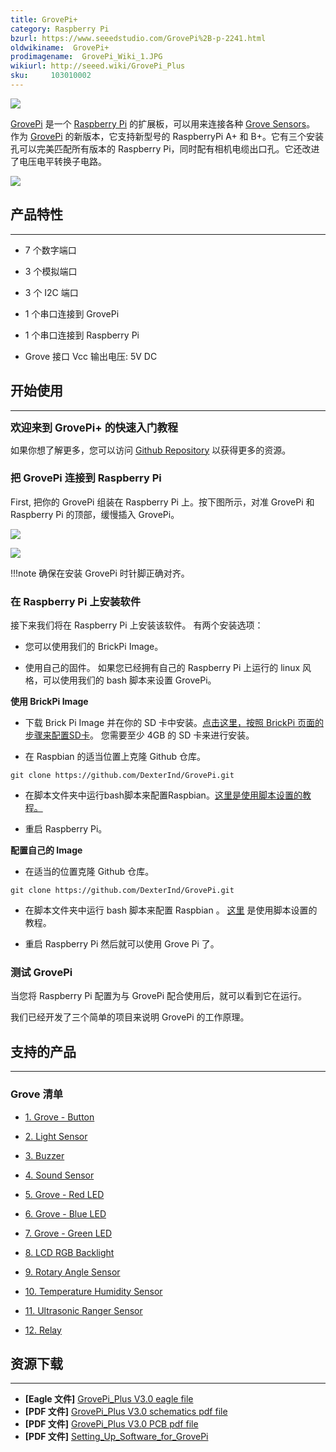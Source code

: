 ```yaml
---
title: GrovePi+
category: Raspberry Pi
bzurl: https://www.seeedstudio.com/GrovePi%2B-p-2241.html
oldwikiname:  GrovePi+
prodimagename:  GrovePi_Wiki_1.JPG
wikiurl: http://seeed.wiki/GrovePi_Plus
sku:     103010002
---
```

![](https://github.com/SeeedDocument/GrovePi_Plus/raw/master/img/110060049%2010_02.jpg)

[GrovePi](http://www.dexterindustries.com/GrovePi/) 是一个 [Raspberry Pi](http://www.seeedstudio.com/depot/s/Raspberry%2520Pi.html?search_in_description=0) 的扩展板，可以用来连接各种 [Grove Sensors](/GROVE_System "GROVE System")。 作为 [GrovePi](http://www.seeedstudio.com/depot/GrovePi-p-1672.html) 的新版本，它支持新型号的 RaspberryPi A+ 和 B+。它有三个安装孔可以完美匹配所有版本的 Raspberry Pi，同时配有相机电缆出口孔。它还改进了电压电平转换子电路。

[![](https://github.com/SeeedDocument/wiki_chinese/raw/master/docs/images/click_to_buy.PNG)](https://item.taobao.com/item.htm?spm=a1z10.5-c.w4002-11172345288.20.27eb8853k9ae6w&id=45506190895)

##   产品特性
---
*   7 个数字端口

*   3 个模拟端口

*   3 个 I2C 端口

*   1 个串口连接到 GrovePi

*   1 个串口连接到 Raspberry Pi

*   Grove 接口 Vcc 输出电压: 5V DC

##   开始使用
---
**<big>欢迎来到 GrovePi+ 的快速入门教程</big>**

如果你想了解更多，您可以访问 [Github Repository](https://github.com/DexterInd/GrovePi) 以获得更多的资源。

###   把 GrovePi 连接到 Raspberry Pi

First, 把你的 GrovePi 组装在 Raspberry Pi 上。按下图所示，对准 GrovePi 和 Raspberry Pi 的顶部，缓慢插入 GrovePi。

![](https://github.com/SeeedDocument/GrovePi_Plus/raw/master/img/GrovePiPlus_wiki_3.jpg)

![](https://github.com/SeeedDocument/GrovePi_Plus/raw/master/img/GrovePi_Wiki_1.JPG)


!!!note
  确保在安装 GrovePi 时针脚正确对齐。



###   在 Raspberry Pi 上安装软件

接下来我们将在 Raspberry Pi 上安装该软件。 有两个安装选项：

*   您可以使用我们的 BrickPi Image。

*   使用自己的固件。 如果您已经拥有自己的 Raspberry Pi 上运行的 linux 风格，可以使用我们的 bash 脚本来设置 GrovePi。

**使用 BrickPi Image**

*  下载 Brick Pi Image 并在你的 SD 卡中安装。[点击这里，按照 BrickPi 页面的步骤来配置SD卡](http://www.dexterindustries.com/BrickPi/getting-started/pi-prep/)。  您需要至少 4GB 的 SD 卡来进行安装。

*   在 Raspbian 的适当位置上克隆 Github 仓库。

```
git clone https://github.com/DexterInd/GrovePi.git
```

*   在脚本文件夹中运行bash脚本来配置Raspbian。[这里是使用脚本设置的教程。](http://www.dexterindustries.com/GrovePi/get-started-with-the-grovepi/setting-software/)

*   重启 Raspberry Pi。

**配置自己的 Image**

*   在适当的位置克隆 Github 仓库。

```
git clone https://github.com/DexterInd/GrovePi.git
```

*  在脚本文件夹中运行 bash 脚本来配置 Raspbian 。 [这里](http://www.dexterindustries.com/GrovePi/get-started-with-the-grovepi/setting-software/) 是使用脚本设置的教程。

*   重启 Raspberry Pi 然后就可以使用 Grove Pi 了。

###   测试 GrovePi

当您将 Raspberry Pi 配置为与 GrovePi 配合使用后，就可以看到它在运行。

我们已经开发了三个简单的项目来说明 GrovePi 的工作原理。

##   支持的产品
---
###   Grove 清单

*   [1. Grove - Button ](https://item.taobao.com/item.htm?spm=a1z10.3-c.w4002-11172317909.10.5e26f7a80QNXrv&id=532955584350)

*   [2. Light Sensor](https://item.taobao.com/item.htm?spm=a1z10.3-c.w4002-11172317909.11.3b61cb03tdB9ph&id=544373791068)

*   [3. Buzzer](https://item.taobao.com/item.htm?spm=a1z10.3-c.w4002-11172317909.10.460800e6ONwbkD&id=520245748676)

*   [4. Sound Sensor ](https://item.taobao.com/item.htm?spm=a1z10.3-c.w4002-11172317909.10.1f82ef71voHxXr&id=45507318433)

*   [5. Grove - Red LED ](https://item.taobao.com/item.htm?spm=a1z10.3-c.w4002-11172317909.42.1c81bc13Pk5xch&id=45476819992)

*   [6. Grove - Blue LED ](https://item.taobao.com/item.htm?spm=a1z10.3-c.w4002-11172317909.44.1c81bc13Pk5xch&id=531838541569)

*   [7. Grove - Green LED ](https://item.taobao.com/item.htm?spm=a1z10.3-c.w4002-11172317909.34.1c81bc13Pk5xch&id=534288793023)

*   [8. LCD RGB Backlight ](https://item.taobao.com/item.htm?spm=a1z10.3-c.w4002-11172317909.11.46274ca01Xm7BY&id=45475311124)

*   [9. Rotary Angle Sensor ](https://item.taobao.com/item.htm?spm=a1z10.3-c.w4002-11172317909.11.faf9500sWtQ5L&id=45554377762)

*   [10. Temperature Humidity Sensor ](https://item.taobao.com/item.htm?spm=a1z10.3-c.w4002-11172317909.14.17db0ba8YxIqXZ&id=520506479798)

*   [11. Ultrasonic Ranger Sensor](https://item.taobao.com/item.htm?spm=a1z10.3-c.w4002-11172317909.12.1e68d1c1JampD4&id=45550924107)

*   [12. Relay](https://item.taobao.com/item.htm?spm=a1z10.3-c.w4002-11172317909.10.16765e1cqPC0Xh&id=45670971061)


##   资源下载
---
-   **[Eagle 文件]** [GrovePi_Plus V3.0 eagle file](https://github.com/SeeedDocument/GrovePi_Plus/raw/master/res/GrovePi%2BEagle%20FIle.zip)
-   **[PDF 文件]** [GrovePi_Plus V3.0 schematics pdf file](https://github.com/SeeedDocument/GrovePi_Plus/raw/master/res/GrovePi%2B%20v3.0%20Sch.pdf)
-   **[PDF 文件]** [GrovePi_Plus V3.0 PCB pdf file](https://github.com/SeeedDocument/GrovePi_Plus/raw/master/res/GrovePi%2B%20v3.0%20PCB.pdf)
-   **[PDF 文件]** [Setting_Up_Software_for_GrovePi](https://github.com/SeeedDocument/GrovePi_Plus/raw/master/res/Setting_Up_Software_for_GrovePi.pdf)

